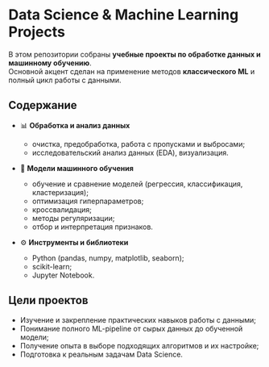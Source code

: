 # Data Science & Machine Learning Projects

В этом репозитории собраны **учебные проекты по обработке данных и машинному обучению**.  
Основной акцент сделан на применение методов **классического ML** и полный цикл работы с данными.

## Содержание
- 📊 **Обработка и анализ данных**  
  - очистка, предобработка, работа с пропусками и выбросами;  
  - исследовательский анализ данных (EDA), визуализация.

- 🤖 **Модели машинного обучения**  
  - обучение и сравнение моделей (регрессия, классификация, кластеризация);  
  - оптимизация гиперпараметров;
  - кроссвалидация;
  - методы регуляризации;  
  - отбор и интерпретация признаков.

- ⚙️ **Инструменты и библиотеки**  
  - Python (pandas, numpy, matplotlib, seaborn);  
  - scikit-learn;  
  - Jupyter Notebook.

## Цели проектов
- Изучение и закрепление практических навыков работы с данными;  
- Понимание полного ML-pipeline от сырых данных до обученной модели;  
- Получение опыта в выборе подходящих алгоритмов и их настройке;  
- Подготовка к реальным задачам Data Science.
